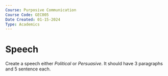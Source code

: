 ```yaml
---
Course: Purposive Communication
Course Code: GEC005
Date Created: 01-15-2024
Type: Academics
---
```

# Speech
Create a speech either *Political* or *Persuasive*. It should have 3 paragraphs and 5 sentence each.